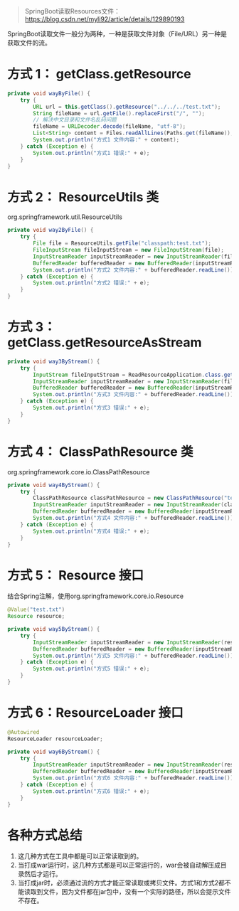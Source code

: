 > SpringBoot读取Resources文件：https://blog.csdn.net/myli92/article/details/129890193

SpringBoot读取文件一般分为两种，一种是获取文件对象（File/URL）另一种是获取文件的流。

# 方式 1： getClass.getResource

```java
private void wayByFile() {
    try {
        URL url = this.getClass().getResource("../../../test.txt");
        String fileName = url.getFile().replaceFirst("/", "");
        // 解决中文目录和文件名乱码问题
        fileName = URLDecoder.decode(fileName, "utf-8");
        List<String> content = Files.readAllLines(Paths.get(fileName));
        System.out.println("方式1 文件内容:" + content);
    } catch (Exception e) {
        System.out.println("方式1 错误:" + e);
    }
}
```



# 方式 2： ResourceUtils 类

org.springframework.util.ResourceUtils

```java
private void way2ByFile() {
    try {
        File file = ResourceUtils.getFile("classpath:test.txt");
        FileInputStream fileInputStream = new FileInputStream(file);
        InputStreamReader inputStreamReader = new InputStreamReader(fileInputStream);
        BufferedReader bufferedReader = new BufferedReader(inputStreamReader);
        System.out.println("方式2 文件内容:" + bufferedReader.readLine());
    } catch (Exception e) {
        System.out.println("方式2 错误:" + e);
    }
}
```



# 方式 3： getClass.getResourceAsStream

```java
private void way3ByStream() {
    try {
        InputStream fileInputStream = ReadResourceApplication.class.getResourceAsStream("../../../test.txt");
        InputStreamReader inputStreamReader = new InputStreamReader(fileInputStream);
        BufferedReader bufferedReader = new BufferedReader(inputStreamReader);
        System.out.println("方式3 文件内容:" + bufferedReader.readLine());
    } catch (Exception e) {
        System.out.println("方式3 错误:" + e);
    }
}
```



# 方式 4： ClassPathResource 类

org.springframework.core.io.ClassPathResource

```java
private void way4ByStream() {
    try {
        ClassPathResource classPathResource = new ClassPathResource("test.txt");
        InputStreamReader inputStreamReader = new InputStreamReader(classPathResource.getInputStream());
        BufferedReader bufferedReader = new BufferedReader(inputStreamReader);
        System.out.println("方式4 文件内容:" + bufferedReader.readLine());
    } catch (Exception e) {
        System.out.println("方式4 错误:" + e);
    }
}
```



# 方式 5： Resource 接口

结合Spring注解，使用org.springframework.core.io.Resource

```java
@Value("test.txt")
Resource resource;

private void way5ByStream() {
    try {
        InputStreamReader inputStreamReader = new InputStreamReader(resource.getInputStream());
        BufferedReader bufferedReader = new BufferedReader(inputStreamReader);
        System.out.println("方式5 文件内容:" + bufferedReader.readLine());
    } catch (Exception e) {
        System.out.println("方式5 错误:" + e);
    }
}
```



# 方式 6：ResourceLoader 接口

```java
@Autowired
ResourceLoader resourceLoader;

private void way6ByStream() {
    try {
        InputStreamReader inputStreamReader = new InputStreamReader(resourceLoader.getResource("test.txt").getInputStream());
        BufferedReader bufferedReader = new BufferedReader(inputStreamReader);
        System.out.println("方式6 文件内容:" + bufferedReader.readLine());
    } catch (Exception e) {
        System.out.println("方式6 错误:" + e);
    }
}
```



# 各种方式总结

1. 这几种方式在工具中都是可以正常读取到的。
2. 当打成war运行时，这几种方式都是可以正常运行的，war会被自动解压成目录然后才运行。
3. 当打成jar时，必须通过流的方式才能正常读取或拷贝文件。方式1和方式2都不能读取到文件，因为文件都在jar包中，没有一个实际的路径，所以会提示文件不存在。

